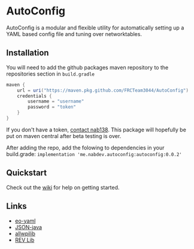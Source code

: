 # AutoConfig
AutoConfig is a modular and flexible utility for automatically setting up a YAML based config file and tuning over networktables.

## Installation
You will need to add the github packages maven repository to the repositories section in `build.gradle`
```gradle
maven {
    url = uri("https://maven.pkg.github.com/FRCTeam3044/AutoConfig")
    credentials {
        username = "username"
        password = "token"
    }
}
```
If you don't have a token, [contact nab138](mailto:nab@nabdev.me). This package will hopefully be put on maven central after beta testing is over.

After adding the repo, add the folowing to dependencies in your build.grade:
`implementation 'me.nabdev.autoconfig:autoconfig:0.0.2'`

## Quickstart
Check out the [wiki](https://github.com/FRCTeam3044/AutoConfig/wiki) for help on getting started.

## Links
- [eo-yaml](https://github.com/decorators-squad/eo-yaml)
- [JSON-java](https://github.com/stleary/JSON-java)
- [allwpilib](https://github.com/wpilibsuite/allwpilib)
- [REV Lib](https://docs.revrobotics.com/sparkmax/software-resources/spark-max-api-information)
